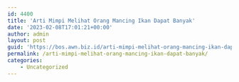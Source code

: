 ```yaml
---
id: 4400
title: 'Arti Mimpi Melihat Orang Mancing Ikan Dapat Banyak'
date: '2023-02-08T17:01:21+00:00'
author: admin
layout: post
guid: 'https://bos.awn.biz.id/arti-mimpi-melihat-orang-mancing-ikan-dapat-banyak/'
permalink: /arti-mimpi-melihat-orang-mancing-ikan-dapat-banyak/
categories:
    - Uncategorized
---
```


